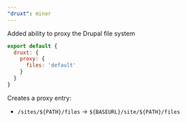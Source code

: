 ```yaml
---
"druxt": minor
---
```


Added ability to proxy the Drupal file system

```js
export default {
  druxt: {
    proxy: {
      files: 'default'
    }
  }
}
```

Creates a proxy entry:
- `/sites/${PATH}/files` -> `${BASEURL}/site/${PATH}/files`

